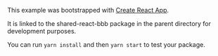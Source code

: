 This example was bootstrapped with [Create React App](https://github.com/facebook/create-react-app).

It is linked to the shared-react-bbb package in the parent directory for development purposes.

You can run `yarn install` and then `yarn start` to test your package.
